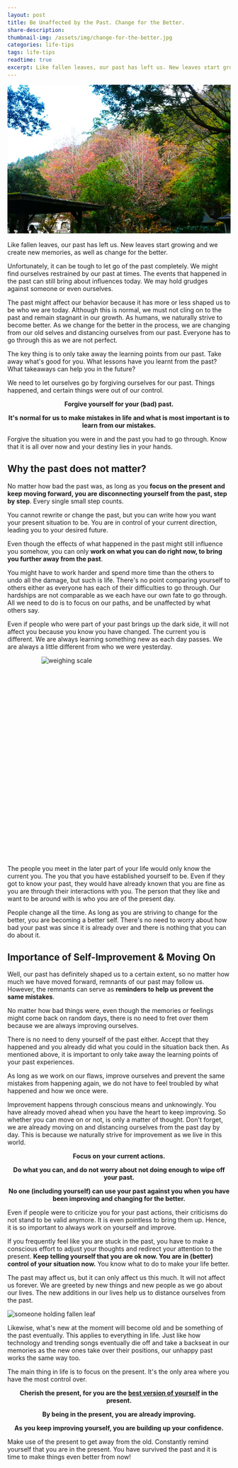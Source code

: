 ```yaml
---
layout: post
title: Be Unaffected by the Past. Change for the Better.
share-description:
thumbnail-img: /assets/img/change-for-the-better.jpg
categories: life-tips
tags: life-tips
readtime: true
excerpt: Like fallen leaves, our past has left us. New leaves start growing and we create new memories, as well as change for the better. Unfortunately, it can be tough to let go of the past completely. We might find ourselves restrained by our past at times. The events that happened in the past can still bring about influences today. We may hold grudges against someone or even ourselves.
---
```


![trees with changing leaves](/assets/img/change-for-the-better.jpg)

Like fallen leaves, our past has left us. New leaves start growing and we create new memories, as well as change for the better.

Unfortunately, it can be tough to let go of the past completely. We might find ourselves restrained by our past at times. The events that happened in the past can still bring about influences today. We may hold grudges against someone or even ourselves.

The past might affect our behavior because it has more or less shaped us to be who we are today. Although this is normal, we must not cling on to the past and remain stagnant in our growth. As humans, we naturally strive to become better. As we change for the better in the process, we are changing from our old selves and distancing ourselves from our past. Everyone has to go through this as we are not perfect.

The key thing is to only take away the learning points from our past. Take away what's good for you. What lessons have you learnt from the past? What takeaways can help you in the future?

We need to let ourselves go by forgiving ourselves for our past. Things happened, and certain things were out of our control.

<div style="text-align:center; font-weight:bold;">
<p>Forgive yourself for your (bad) past.</p>
<p>It's normal for us to make mistakes in life and what is most important is to learn from our mistakes.</p>
</div>

Forgive the situation you were in and the past you had to go through. Know that it is all over now and your destiny lies in your hands.

## Why the past does not matter?

No matter how bad the past was, as long as you **focus on the present and keep moving forward, you are disconnecting yourself from the past, step by step**. Every single small step counts. 

You cannot rewrite or change the past, but you can write how you want your present situation to be. You are in control of your current direction, leading you to your desired future.

Even though the effects of what happened in the past might still influence you somehow, you can only **work on what you can do right now, to bring you further away from the past**.

You might have to work harder and spend more time than the others to undo all the damage, but such is life. There's no point comparing yourself to others either as everyone has each of their difficulties to go through. Our hardships are not comparable as we each have our own fate to go through. All we need to do is to focus on our paths, and be unaffected by what others say.

Even if people who were part of your past brings up the dark side, it will not affect you because you know you have changed. The current you is different. We are always learning something new as each day passes. We are always a little different from who we were yesterday.

<img src="https://images.pexels.com/photos/2494693/pexels-photo-2494693.jpeg?auto=compress&cs=tinysrgb&w=1260&h=750&dpr=2" alt="weighing scale" style="width:351px; height:455px; display: block; margin: 0 auto;">

The people you meet in the later part of your life would only know the current you. The you that you have established yourself to be. Even if they got to know your past, they would have already known that you are fine as you are through their interactions with you. The person that they like and want to be around with is who you are of the present day. 

People change all the time. As long as you are striving to change for the better, you are becoming a better self. There's no need to worry about how bad your past was since it is already over and there is nothing that you can do about it.

## Importance of Self-Improvement & Moving On

Well, our past has definitely shaped us to a certain extent, so no matter how much we have moved forward, remnants of our past may follow us. However, the remnants can serve as **reminders to help us prevent the same mistakes**.

No matter how bad things were, even though the memories or feelings might come back on random days, there is no need to fret over them because we are always improving ourselves.

There is no need to deny yourself of the past either. Accept that they happened and you already did what you could in the situation back then. As mentioned above, it is important to only take away the learning points of your past experiences.

As long as we work on our flaws, improve ourselves and prevent the same mistakes from happening again, we do not have to feel troubled by what happened and how we once were.

Improvement happens through conscious means and unknowingly. You have already moved ahead when you have the heart to keep improving. So whether you can move on or not, is only a matter of thought. Don't forget, we are already moving on and distancing ourselves from the past day by day. This is because we naturally strive for improvement as we live in this world.

<div style="text-align:center; font-weight:bold;">
<p>Focus on your current actions.</p>
<p>Do what you can, and do not worry about not doing enough to wipe off your past.</p>
<p>No one (including yourself) can use your past against you when you have been improving and changing for the better.</p>
</div>

Even if people were to criticize you for your past actions, their criticisms do not stand to be valid anymore. It is even pointless to bring them up. Hence, it is so important to always work on yourself and improve.

If you frequently feel like you are stuck in the past, you have to make a conscious effort to adjust your thoughts and redirect your attention to the present. **Keep telling yourself that you are ok now. You are in (better) control of your situation now.** You know what to do to make your life better.

The past may affect us, but it can only affect us this much. It will not affect us forever. We are greeted by new things and new people as we go about our lives. The new additions in our lives help us to distance ourselves from the past.

![someone holding fallen leaf](https://images.pexels.com/photos/290617/pexels-photo-290617.jpeg)

Likewise, what's new at the moment will become old and be something of the past eventually. This applies to everything in life. Just like how technology and trending songs eventually die off and take a backseat in our memories as the new ones take over their positions, our unhappy past works the same way too.

The main thing in life is to focus on the present. It's the only area where you have the most control over.

<div style="text-align:center; font-weight:bold;">
<p>Cherish the present, for you are the <u>best version of yourself</u> in the present.</p>
<p>By being in the present, you are already improving.</p>
<p>As you keep improving yourself, you are building up your confidence.</p>
</div>

Make use of the present to get away from the old. Constantly remind yourself that you are in the present. You have survived the past and it is time to make things even better from now!
